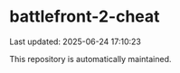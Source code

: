 # battlefront-2-cheat

Last updated: 2025-06-24 17:10:23

This repository is automatically maintained.
